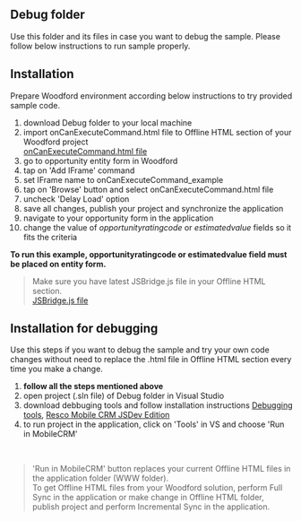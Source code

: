## Debug folder

Use this folder and its files in case you want to debug the sample.
Please follow below instructions to run sample properly.

## Installation

Prepare Woodford environment according below instructions to try provided sample code.

1. download Debug folder to your local machine
2. import onCanExecuteCommand.html file to Offline HTML section of your Woodford project <br />[onCanExecuteCommand.html file](https://github.com/Resconet/JSBridge/blob/master/samples/UI/EntityForm/onCanExecuteCommand/onCanExecuteCommand.html)
3. go to opportunity entity form in Woodford
4. tap on 'Add IFrame' command
5. set IFrame name to onCanExecuteCommand_example
6. tap on 'Browse' button and select onCanExecuteCommand.html file
7. uncheck 'Delay Load' option
8. save all changes, publish your project and synchronize the application
9. navigate to your opportunity form in the application
10. change the value of *opportunityratingcode* or *estimatedvalue* fields so it fits the criteria

**To run this example, opportunityratingcode or estimatedvalue field must be placed on entity form.**

> Make sure you have latest JSBridge.js file in your Offline HTML section.
<br />[JSBridge.js file](https://github.com/Resconet/JSBridge/blob/master/src/JSBridge.js)

## Installation for debugging

Use this steps if you want to debug the sample and try your own code changes without need to replace the .html file in Offline HTML section every time you make a change.

1. **follow all the steps mentioned above**
2. open project (.sln file) of Debug folder in Visual Studio
3. download debbuging tools and follow installation instructions [Debugging tools](https://github.com/Resconet/JSBridge/tree/master/tools), [Resco Mobile CRM JSDev Edition](https://github.com/Resconet/JSBridge/tree/master/MobileCRM)
4. to run project in the application, click on 'Tools' in VS and choose 'Run in MobileCRM'
<br />

> 'Run in MobileCRM' button replaces your current Offline HTML files in the application folder (WWW folder).
<br />To get Offline HTML files from your Woodford solution, perform Full Sync in the application or make change in Offline HTML folder, publish project and perform Incremental Sync in the application.
